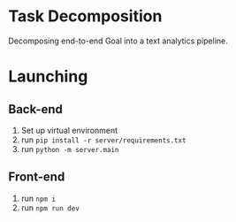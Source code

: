 # Task Decomposition
Decomposing end-to-end Goal into a text analytics pipeline.

# Launching
## Back-end 
1. Set up virtual environment 
2. run `pip install -r server/requirements.txt`
3. run `python -m server.main`

## Front-end
1. run `npm i`
2. run `npm run dev`